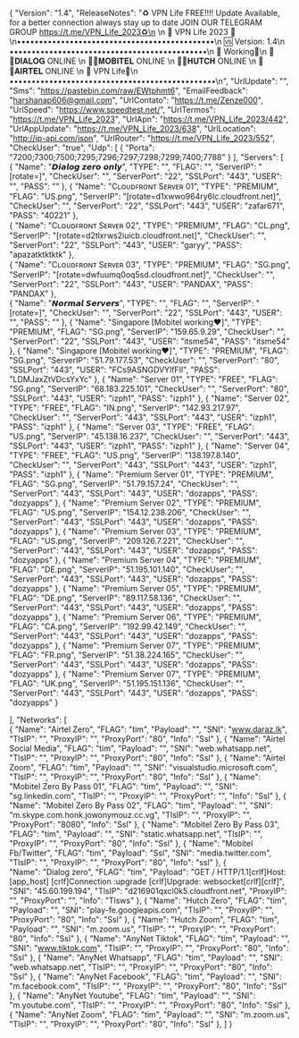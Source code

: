 {
  "Version": "1.4",
  "ReleaseNotes": "♻️ VPN Life FREE!!!! Update Available, for a better connection always stay up to date JOIN OUR TELEGRAM GROUP https://t.me/VPN_Life_2023♻️\n \n
👑 VPN Life 2023 👑\n•••••••••••••••••••••••••••••••••••••••••••••\n
    🆚 Version: 1.4\n
•••••••••••••••••••••••••••••••••••••••••••••\n
🔰 Working🔰\n
🔰🔴𝐃𝐈𝐀𝐋𝐎𝐆  ONLINE  \n
🔰🔵𝐌𝐎𝐁𝐈𝐓𝐄𝐋  ONLINE   \n
🔰🔴𝐇𝐔𝐓𝐂𝐇  ONLINE   \n
🔰🔵𝐀𝐈𝐑𝐓𝐄𝐋  ONLINE   \n
🔰 VPN Life🔰\n
•••••••••••••••••••••••••••••••••••••••••••••••\n",
  "UrlUpdate": "",
  "Sms": "https://pastebin.com/raw/EWtphmt6",
  "EmailFeedback": "harshanap606@gmail.com",
  "UrlContato": "https://t.me/Zenze000",
  "UrlSpeed": "https://www.speedtest.net/",
  "UrlTermos": "https://t.me/VPN_Life_2023",
  "UrlApn": "https://t.me/VPN_Life_2023/442",
  "UrlAppUpdate": "https://t.me/VPN_Life_2023/638",
  "UrlLocation": "http://ip-api.com/json",
  "UrlRouter": "https://t.me/VPN_Life_2023/552",
  "CheckUser": "true",
  "Udp": [
    {
      "Porta": "7200;7300;7500;7295;7296;7297;7298;7299;7400;7788"
    }
  ],
  "Servers": [		       
       {
      "Name": "𝘿𝙞𝙖𝙡𝙤𝙜 𝙯𝙚𝙧𝙤 𝙤𝙣𝙡𝙮",
      "TYPE": "",
      "FLAG": "",
      "ServerIP": "[rotate=]",
      "CheckUser": "",
      "ServerPort": "22",
      "SSLPort": "443",
      "USER": "",
      "PASS": ""
        },
       {
      "Name": "Cʟᴏᴜᴅꜰʀᴏɴᴛ Sᴇʀᴠᴇʀ 01",
      "TYPE": "PREMIUM",
      "FLAG": "US.png",
      "ServerIP": "[rotate=d1xwwo964ry6lc.cloudfront.net]",
      "CheckUser": "",
      "ServerPort": "22",
      "SSLPort": "443",
      "USER": "zafar671",
      "PASS": "40221"
        },  
       {
      "Name": "Cʟᴏᴜᴅꜰʀᴏɴᴛ Sᴇʀᴠᴇʀ 02",
      "TYPE": "PREMIUM",
      "FLAG": "CL.png",
      "ServerIP": "[rotate=d2tlxrws2iuicb.cloudfront.net]",
      "CheckUser": "",
      "ServerPort": "22",
      "SSLPort": "443",
      "USER": "garyy",
      "PASS": "apazatktktktk"
        },  
       {
      "Name": "Cʟᴏᴜᴅꜰʀᴏɴᴛ Sᴇʀᴠᴇʀ 03",
      "TYPE": "PREMIUM",
      "FLAG": "SG.png",
      "ServerIP": "[rotate=dwfuumq0oq5sd.cloudfront.net]",
      "CheckUser": "",
      "ServerPort": "22",
      "SSLPort": "443",
      "USER": "PANDAX",
      "PASS": "PANDAX"
        },  
       {
      "Name": "𝙉𝙤𝙧𝙢𝙖𝙡 𝙎𝙚𝙧𝙫𝙚𝙧𝙨",
      "TYPE": "",
      "FLAG": "",
      "ServerIP": "[rotate=]",
      "CheckUser": "",
      "ServerPort": "22",
      "SSLPort": "443",
      "USER": "",
      "PASS": ""
        },
       {
      "Name": "Singapore [Mobitel working❤️]",
      "TYPE": "PREMIUM",
      "FLAG": "SG.png",
      "ServerIP": "159.65.9.29",
      "CheckUser": "",
      "ServerPort": "22",
      "SSLPort": "443",
      "USER": "itsme54",
      "PASS": "itsme54"
        },
      {
      "Name": "Singapore [Mobitel working❤️]",
      "TYPE": "PREMIUM",
      "FLAG": "SG.png",
      "ServerIP": "51.79.177.53",
      "CheckUser": "",
      "ServerPort": "80",
      "SSLPort": "443",
      "USER": "FCs9ASNGDVYlfFIl",
      "PASS": "LDMJaxZtVDcsYxYc"
        },
       {
      "Name": "Server 01",
      "TYPE": "FREE",
      "FLAG": "SG.png",
      "ServerIP": "68.183.225.101",
      "CheckUser": "",
      "ServerPort": "80",
      "SSLPort": "443",
      "USER": "izph1",
      "PASS": "izph1"
        },
      {
      "Name": "Server 02",
      "TYPE": "FREE",
      "FLAG": "IN.png",
      "ServerIP": "142.93.217.97",
      "CheckUser": "",
      "ServerPort": "443",
      "SSLPort": "443",
      "USER": "izph1",
      "PASS": "izph1"
        },
       {
      "Name": "Server 03",
      "TYPE": "FREE",
      "FLAG": "US.png",
      "ServerIP": "45.138.16.237",
      "CheckUser": "",
      "ServerPort": "443",
      "SSLPort": "443",
      "USER": "izph1",
      "PASS": "izph1"
        },
       {
      "Name": "Server 04",
      "TYPE": "FREE",
      "FLAG": "US.png",
      "ServerIP": "138.197.8.140",
      "CheckUser": "",
      "ServerPort": "443",
      "SSLPort": "443",
      "USER": "izph1",
      "PASS": "izph1"
        },
       {
      "Name": "Premium Server 01",
      "TYPE": "PREMIUM",
      "FLAG": "SG.png",
      "ServerIP": "51.79.157.24",
      "CheckUser": "",
      "ServerPort": "443",
      "SSLPort": "443",
      "USER": "dozapps",
      "PASS": "dozyapps"
        },
       {
      "Name": "Premium Server 02",
      "TYPE": "PREMIUM",
      "FLAG": "US.png",
      "ServerIP": "154.12.238.206",
      "CheckUser": "",
      "ServerPort": "443",
      "SSLPort": "443",
      "USER": "dozapps",
      "PASS": "dozyapps"
        },
       {
      "Name": "Premium Server 03",
      "TYPE": "PREMIUM",
      "FLAG": "US.png",
      "ServerIP": "209.126.7.221",
      "CheckUser": "",
      "ServerPort": "443",
      "SSLPort": "443",
      "USER": "dozapps",
      "PASS": "dozyapps"
        },
       {
      "Name": "Premium Server 04",
      "TYPE": "PREMIUM",
      "FLAG": "DE.png",
      "ServerIP": "51.195.101.140",
      "CheckUser": "",
      "ServerPort": "443",
      "SSLPort": "443",
      "USER": "dozapps",
      "PASS": "dozyapps"
        },
       {
      "Name": "Premium Server 05",
      "TYPE": "PREMIUM",
      "FLAG": "DE.png",
      "ServerIP": "89.117.58.136",
      "CheckUser": "",
      "ServerPort": "443",
      "SSLPort": "443",
      "USER": "dozapps",
      "PASS": "dozyapps"
        },
       {
      "Name": "Premium Server 06",
      "TYPE": "PREMIUM",
      "FLAG": "CA.png",
      "ServerIP": "192.99.42.149",
      "CheckUser": "",
      "ServerPort": "443",
      "SSLPort": "443",
      "USER": "dozapps",
      "PASS": "dozyapps"
        },
       {
      "Name": "Premium Server 07",
      "TYPE": "PREMIUM",
      "FLAG": "FR.png",
      "ServerIP": "51.38.224.165",
      "CheckUser": "",
      "ServerPort": "443",
      "SSLPort": "443",
      "USER": "dozapps",
      "PASS": "dozyapps"
        },
       {
      "Name": "Premium Server 07",
      "TYPE": "PREMIUM",
      "FLAG": "UK.png",
      "ServerIP": "51.195.151.136",
      "CheckUser": "",
      "ServerPort": "443",
      "SSLPort": "443",
      "USER": "dozapps",
      "PASS": "dozyapps"
        }
       
  ],
  "Networks": [       
       {
      "Name": "Airtel Zero",
      "FLAG": "tim",
      "Payload": "",
      "SNI": "www.daraz.lk",
      "TlsIP": "",
      "ProxyIP": "",
      "ProxyPort": "80",
      "Info": "Ssl"
       },
	   {
      "Name": "Airtel Social Media",
      "FLAG": "tim",
      "Payload": "",
      "SNI": "web.whatsapp.net",
      "TlsIP": "",
      "ProxyIP": "",
      "ProxyPort": "80",
      "Info": "Ssl"
       },
	   {
      "Name": "Airtel Zoom",
      "FLAG": "tim",
      "Payload": "",
      "SNI": "visualstudio.microsoft.com",
      "TlsIP": "",
      "ProxyIP": "",
      "ProxyPort": "80",
      "Info": "Ssl"
       },
       {
      "Name": "Mobitel Zero By Pass 01",
      "FLAG": "tim",
      "Payload": "",
      "SNI": "sg.linkedin.com",
      "TlsIP": "",
      "ProxyIP": "",
      "ProxyPort": "",
      "Info": "Ssl"
       },
       {
      "Name": "Mobitel Zero By Pass 02",
      "FLAG": "tim",
      "Payload": "",
      "SNI": "m.skype.com.honk.jowonymouz.cc.vg",
       "TlsIP": "",
      "ProxyIP": "",
      "ProxyPort": "8080",
      "Info": "Ssl"
       },
      {
      "Name": "Mobitel Zero By Pass 03",
      "FLAG": "tim",
      "Payload": "",
      "SNI": "static.whatsapp.net",
       "TlsIP": "",
      "ProxyIP": "",
      "ProxyPort": "80",
      "Info": "Ssl"
       },
      {
      "Name": "Mobitel Fb/Twitter",
      "FLAG": "tim",
      "Payload": "Ssl",
      "SNI": "media.twitter.com",
       "TlsIP": "",
      "ProxyIP": "",
      "ProxyPort": "80",
      "Info": "ssl"
       },
       {  
      "Name": "Dialog zero",
      "FLAG": "tim",
      "Payload": "GET / HTTP/1.1[crlf]Host: [app_host] [crlf]Connection :upgrade [crlf]Upgrade: websocket[crlf][crlf]",
      "SNI": "45.60.199.194",
      "TlsIP": "d216901qxcl0k5.cloudfront.net",
      "ProxyIP": "",
      "ProxyPort": "",
      "Info": "Tlsws"
       },
       {
  "Name": "Hutch Zero",
      "FLAG": "tim",
      "Payload": "",
      "SNI": "play-fe.googleapis.com",
      "TlsIP": "",
      "ProxyIP": "",
      "ProxyPort": "80",
      "Info": "Ssl"
       },
      {
      "Name": "Hutch Zoom",
      "FLAG": "tim",
      "Payload": "",
      "SNI": "m.zoom.us",
      "TlsIP": "",
      "ProxyIP": "",
      "ProxyPort": "80",
      "Info": "Ssl"
       },
      {
      "Name": "AnyNet Tiktok",
      "FLAG": "tim",
      "Payload": "",
      "SNI": "www.tiktok.com",
      "TlsIP": "",
      "ProxyIP": "",
      "ProxyPort": "80",
      "Info": "Ssl"
       },
      {
      "Name": "AnyNet Whatsapp",
      "FLAG": "tim",
      "Payload": "",
      "SNI": "web.whatsapp.net",
      "TlsIP": "",
      "ProxyIP": "",
      "ProxyPort": "80",
      "Info": "Ssl"
       },
      {
      "Name": "AnyNet Facebook",
      "FLAG": "tim",
      "Payload": "",
      "SNI": "m.facebook.com",
      "TlsIP": "",
      "ProxyIP": "",
      "ProxyPort": "80",
      "Info": "Ssl"
       },
      {
      "Name": "AnyNet Youtube",
      "FLAG": "tim",
      "Payload": "",
      "SNI": "m.youtube.com",
      "TlsIP": "",
      "ProxyIP": "",
      "ProxyPort": "80",
      "Info": "Ssl"
       },
      {
      "Name": "AnyNet Zoom",
      "FLAG": "tim",
      "Payload": "",
      "SNI": "m.zoom.us",
      "TlsIP": "",
      "ProxyIP": "",
      "ProxyPort": "80",
      "Info": "Ssl"
       },
  ]
}

